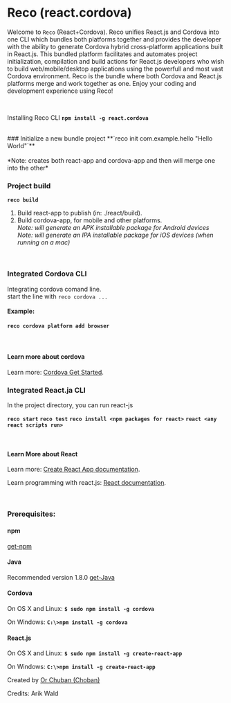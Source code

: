 # Reco (react.cordova)
Welcome to `Reco` (React+Cordova). Reco unifies React.js and Cordova into one CLI which
bundles both platforms together and provides the developer with the ability to generate Cordova hybrid cross-platform 
applications built in React.js. This bundled platform facilitates and automates project initialization, 
compilation and build actions for React.js developers who wish to build web/mobile/desktop applications using the powerfull and most vast Cordova environment. Reco is the bundle where both Cordova and React.js platforms merge and work together as one. Enjoy your
coding and development experience using Reco!

<br>

Installing Reco CLI **`npm install -g react.cordova`**                                              

<br>
### Initialize a new bundle project
**`reco init com.example.hello "Hello World"`**<br><br>
*Note: creates both react-app and cordova-app and then will merge one into the other*
<br>

### Project build
**`reco build`**
1. Build react-app to publish (in: ./react/build).
2. Build cordova-app, for mobile and other platforms.<br>
*Note: will generate an APK installable package for Android devices*
*Note: will generate an IPA installable package for iOS devices (when running on a mac)*
<br>

### Integrated Cordova CLI 
Integrating cordova comand line.
<br>
start the line with `reco cordova ...`  
<br>
**Example:** 
#### `reco cordova platform add browser`
<br>


#### Learn more about cordova

Learn more: [Cordova Get Started](https://cordova.apache.org/#getstarted).



### Integrated React.ja  CLI

In the project directory, you can run react-js

**`reco start`**
**`reco test`**
**`reco install <npm packages for react>`**
**`react <any react scripts run>`**

<br>


#### Learn More about React

Learn more: [Create React App documentation](https://facebook.github.io/create-react-app/docs/getting-started).

Learn programming with react.js: [React documentation](https://reactjs.org/).

<br>

### Prerequisites:
#### npm
[get-npm](https://www.npmjs.com/get-npm)

#### Java 
Recommended version 1.8.0 [get-Java](https://www.oracle.com/technetwork/java/javase/downloads/jdk8-downloads-2133151.html)

#### Cordova 
On OS X and Linux:
**`$ sudo npm install -g cordova`**

On Windows:
**`C:\>npm install -g cordova`**

#### React.js 
On OS X and Linux:
**`$ sudo npm install -g create-react-app`**

On Windows:
**`C:\>npm install -g create-react-app`**
<br>

Created by [Or Chuban (Choban)](https://www.linkedin.com/in/or-choban-028280125)

Credits: Arik Wald
